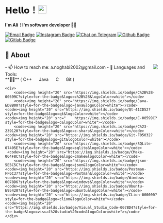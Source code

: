 # 𝗛𝗲𝗹𝗹𝗼！<img src="https://user-images.githubusercontent.com/5679180/79618120-0daffb80-80be-11ea-819e-d2b0fa904d07.gif" width="27px"> 

**I'm [Ali](https://github.com/Ali-Noghabi)！I'm software developer 👨‍💻**

[![Email Badge](https://img.shields.io/badge/Gmail-D14836?style=for-the-badge&logo=gmail&logoColor=white&link=mailto:yaronhuang@foxmail.com)](mailto:a.noghabi2002@gmail.com)
[![Instagram Badge](https://img.shields.io/badge/Instagram-E4405F?style=for-the-badge&logo=instagram&logoColor=white)](https://www.instagram.com/aliabdollahian.noghabi/) 
[![Chat on Telegram](https://img.shields.io/badge/Telegram-2CA5E0?style=for-the-badge&logo=telegram&logoColor=white)](https://t.me/Ali_Abdollahian_Noghabi) 
[![Github Badge](https://img.shields.io/badge/GitHub-100000?style=for-the-badge&logo=github&logoColor=white)](https://github.com/Ali-Noghabi)
[![Gitlab Badge](https://img.shields.io/badge/GitLab-330F63?style=for-the-badge&logo=gitlab&logoColor=white)](https://gitlab.com/ali.noghabi)
	
## 🧐 About
 <img align="right" src="https://github-readme-stats.vercel.app/api?username=Ali-Noghabi&show_icons=true&hide_border=true">
- 📫 How to reach me: a.noghabi2002@gmail.com
- 🌱 Languages and Tools:<br /> 
 **👨‍💻** (&nbsp;C++&nbsp;&nbsp;&nbsp;&nbsp;&nbsp;&nbsp;Java&nbsp;&nbsp;&nbsp;&nbsp;&nbsp;&nbsp;C&nbsp;&nbsp;&nbsp;&nbsp;&nbsp;&nbsp;Git&nbsp;)<br />    

    <div>
        <code><img height="20" src="https://img.shields.io/badge/C%2B%2B-00599C?style=for-the-badge&logo=c%2B%2B&logoColor=white"></code>
        <code><img height="20" src="https://img.shields.io/badge/Java-ED8B00?style=for-the-badge&logo=java&logoColor=white"></code>
	<code><img height="20" src="https://img.shields.io/badge/Qt-41CD52?style=for-the-badge&logo=qt&logoColor=white"></code>
	<code><img height="20" src="	https://img.shields.io/badge/C-00599C?style=for-the-badge&logo=c&logoColor=white"></code>
        <code><img height="20" src="https://img.shields.io/badge/C%23-239120?style=for-the-badge&logo=c-sharp&logoColor=white"></code>
	<code><img height="20" src="https://img.shields.io/badge/Git-F05032?style=for-the-badge&logo=git&logoColor=white"></code>
        <code><img height="20" src="https://img.shields.io/badge/SQLite-07405E?style=for-the-badge&logo=sqlite&logoColor=white"></code>
	 <code><img height="20" src="https://img.shields.io/badge/CMake-064F8C?style=for-the-badge&logo=cmake&logoColor=white"></code>
        <code><img height="20" src="https://img.shields.io/badge/json-5E5C5C?style=for-the-badge&logo=json&logoColor=white"></code>
	<code><img height="20" src="https://img.shields.io/badge/Postman-FF6C37?style=for-the-badge&logo=Postman&logoColor=white"></code>
	<code><img height="20" src="https://img.shields.io/badge/Windows-0078D6?style=for-the-badge&logo=windows&logoColor=white"></code>
	<code><img height="20" src="https://img.shields.io/badge/Ubuntu-E95420?style=for-the-badge&logo=ubuntu&logoColor=white"></code>
	<code><img height="20" src="https://img.shields.io/badge/CLion-000000?style=for-the-badge&logo=clion&logoColor=white"></code>
	<code><img height="20" src="https://img.shields.io/badge/Visual_Studio_Code-0078D4?style=for-the-badge&logo=visual%20studio%20code&logoColor=white"></code>
    </div>
    

